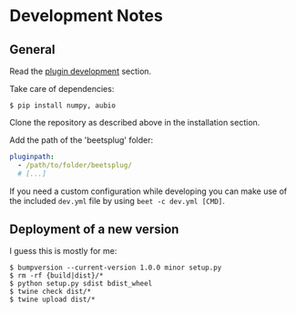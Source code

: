 # Development Notes 

## General
Read the [plugin development](https://beets.readthedocs.io/en/stable/dev/plugins.html) section.

Take care of dependencies:
```shell script
$ pip install numpy, aubio
```

Clone the repository as described above in the installation section.

Add the path of the 'beetsplug' folder:
```yaml
pluginpath:
  - /path/to/folder/beetsplug/
  # [...]
```

If you need a custom configuration while developing you can make use of the included `dev.yml` file by using `beet -c dev.yml [CMD]`.



## Deployment of a new version

I guess this is mostly for me:

```shell script
$ bumpversion --current-version 1.0.0 minor setup.py
$ rm -rf {build|dist}/*
$ python setup.py sdist bdist_wheel
$ twine check dist/*
$ twine upload dist/*
```

